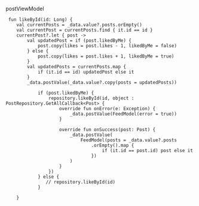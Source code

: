 postViewModel

     fun likeById(id: Long) {
        val currentPosts = _data.value?.posts.orEmpty()
        val currentPost = currentPosts.find { it.id == id }
        currentPost?.let { post ->
            val updatedPost = if (post.likedByMe) {
                post.copy(likes = post.likes - 1, likedByMe = false)
            } else {
                post.copy(likes = post.likes + 1, likedByMe = true)
            }
            val updatedPosts = currentPosts.map {
                if (it.id == id) updatedPost else it
            }
            _data.postValue(_data.value?.copy(posts = updatedPosts))

                if (post.likedByMe) {
                    repository.likeById(id, object : PostRepository.GetAllCallback<Post> {
                        override fun onError(e: Exception) {
                            _data.postValue(FeedModel(error = true))
                        }

                        override fun onSuccess(post: Post) {
                            _data.postValue(
                                FeedModel(posts = _data.value?.posts
                                    .orEmpty().map {
                                        if (it.id == post.id) post else it
                                    })
                            )
                        }
                    })
                } else {
                   // repository.likeById(id)
                }

        }
